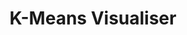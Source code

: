 ---
title: "K-Means Visualiser"
permalink: /projects/k-means-visualiser
layout: project
description: "A program that helps to visualise the machine learning algorithm K-Means. K-Means is an unsupervised machine learning algorithm that clusters data into K groups defined by a series of centroids."
image: "/assets/images/k_means_visualiser.png"
technologies:
  - name: "Python"
    icon: "/assets/icons/python.svg"
  - name: "AI"
    icon: "/assets/icons/brain.svg"
  - name: "Tkinter"
    icon: "/assets/icons/package.svg"
github: "https://github.com/GWStuart/PythonProjects/tree/main/Bezier-Curves"
features:
  - text: "Unsupervised machine learning algorithm"
  - text: "Clearly visualises the step by step process"
  - text: "Classifies 2 dimensional data into k groups"
# screenshots:
order: 7
---